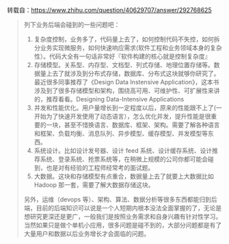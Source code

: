 转载自：https://www.zhihu.com/question/40629707/answer/292768625  

> 列下业务后端会碰到的一些问题吧：
> 1. 复杂度控制，业务多了，代码量上去了，如何控制代码不失控，如何拆分业务实现微服务，如何快速响应需求(软件工程和业务领域本身的复杂性）。代码大全有一句话非常好『软件构建的核心就是控制复杂度』
> 2. 存储模型。关系型、内存型、文档型、列式存储、地理位置存储等。数据量上去了就涉及到分布式存储，数据库、分布式这块就够你研究了。最近很多同事推荐了《Design Data Instensive Application》，这本书涉及到了很多存储模型和架构，围绕高可用、可维护性、可扩展性来讲的，推荐看看。Designing Data-Intensive Applications
> 3. 并发和性能优化。用户量增长到一定程度以后，原来的性能跟不上了(一开始为了快速开发使用了动态语言），怎么优化并发，提升性能是很重要的一块，甚至不惜换语言、数据库、框架、架构。需要了解各种语言和框架、负载均衡、消息队列、异步模型、缓存模型、并发模型等东西。
> 4. 系统设计。比如设计发号器、设计 feed 系统、设计缓存系统、设计推荐系统、登录系统、抢票系统等，在稍微上规模的公司你都可能会碰到，也是对有经验的工程师经常考的面试题。
> 5. 大数据。这块和存储模型有点重合，数据量上去了就要上大数据比如 Hadoop 那一套，需要了解大数据存储这块。  
>  
> 另外，运维（devops 等）、架构、算法、数据分析等很多东西都能归到后端，目前的后端知识可以说是一个人短期内根本没法全面掌握的了，无论是想研究更深还是更广，一般我们是按照业务需求和自身兴趣有针对性学习。当然如果只是做个单机小应用，很多问题是碰不到的，大部分问题都是有了大量用户和数据以后业务增长才会面临的问题。  
